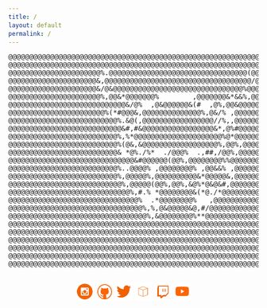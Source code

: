 ```yaml
---
title: /
layout: default
permalink: /
---
```

<p>
  <pre>
@@@@@@@@@@@@@@@@@@@@@@@@@@@@@@@@@@@@@@@@@@@@@@@@@@@@@@@@@@@@@@@@@@@@@@@@@@@@@@@@
@@@@@@@@@@@@@@@@@@@@@@@@@@@@@@@@@@@@@@@@@@@@@@@@@@@@@@@@@@@@@@@@@@@@@@@@@@@@@@@@
@@@@@@@@@@@@@@@@@@@@@@%.@@@@@@@@@@@@@@@@@@@@@@@@@@@@@@@@@(@@@@@@@@@@@@@@@@@@@@@@
@@@@@@@@@@@@@@@@@@@@@&,@@@@@@@@@@@@@@@@@@@@@@@@@@@@@@@@@@@/@@@@@@@@@@@@@@@@@@@@@
@@@@@@@@@@@@@@@@@@@@@&/@&@@@@@@@@@@@@@@@@@@@@@@@@@@@@@@@%@@@@@@@@@@@@@@@@@@@@@@@
@@@@@@@@@@@@@@@@@@@@@@%,@@&*@@@@@@@%        ,@@@@@@@&*&&%,@@@@@@@@@@@@@@@@@@@@@@
@@@@@@@@@@@@@@@@@@@@@@@@@@@@&/@%  ,@&@@@@@@&(#  ,@%,@@&@@@@@@@@@@@@@@@@@@@@@@@@@
@@@@@@@@@@@@@@@@@@@@@@@%(*#@@@&,@@@@@@@@@@@@@@%,@&/% ,@@@@@@@@@@@@@@@@@@@@@@@@@@
@@@@@@@@@@@@@@@@@@@@@@@@@@%.&@(,@@@@@@@@@@@@@@@@@//%,,@@@@@@@@@@@@@@@@@@@@@@@@@@
@@@@@@@@@@@@@@@@@@@@@@@@@@@&#,#&@@@@@@@@@@@@@@@@@&*,@%#@@@@@@@@@@@@@@@@@@@@@@@@@
@@@@@@@@@@@@@@@@@@@@@@@@@@%,%*@@@@@@@@@@@@@@@@@@@@@%@*@@@@@@@@@@@@@@@@@@@@@@@@@@
@@@@@@@@@@@@@@@@@@@@@@@@@@%(@&,&@@@@@@@@@@@@@@@@@@%,@@%,@@@@@@@@@@@@@@@@@@@@@@@@
@@@@@@@@@@@@@@@@@@@@@@@@@@& *@%./%*  ./@@@%  .,##,/@@%,@@@@@@@@@@@@@@@@@@@@@@@@@
@@@@@@@@@@@@@@@@@@@@@@@@@@@@@@&#@@@@@@(@@%,@@@@@@@@%%@@@@@@@@@@@@@@@@@@@@@@@@@@@
@@@@@@@@@@@@@@@@@@@@@@@@@@%..@@@@% ,@@@@@@@@% ,@@&&% ,@@@@@@@@@@@@@@@@@@@@@@@@@@
@@@@@@@@@@@@@@@@@@@@@@@@@@%,@@@@@%,@@@@@@@@@@&*@@@@@&,@@@@@@@@@@@@@@@@@@@@@@@@@@
@@@@@@@@@@@@@@@@@@@@@@@@@@@%,@@@@@(@@%,@@%,&@%*@&@&#,@@@@@@@@@@@@@@@@@@@@@@@@@@@
@@@@@@@@@@@@@@@@@@@@@@@@@@@@@%,#.% *@@@@@@@@&(*@./*@@@@@@@@@@@@@@@@@@@@@@@@@@@@@
@@@@@@@@@@@@@@@@@@@@@@@@@@@@@@@%  .*@@@@@@@@%   ,@@@@@@@@@@@@@@@@@@@@@@@@@@@@@@@
@@@@@@@@@@@@@@@@@@@@@@@@@@@@@@@@%,%,@&@@@@@&@,#/@@@@@@@@@@@@@@@@@@@@@@@@@@@@@@@@
@@@@@@@@@@@@@@@@@@@@@@@@@@@@@@@@@%,&@@@@@@@@%**@@@@@@@@@@@@@@@@@@@@@@@@@@@@@@@@@
@@@@@@@@@@@@@@@@@@@@@@@@@@@@@@@@@@@@@@@@@@@@@@@@@@@@@@@@@@@@@@@@@@@@@@@@@@@@@@@@
@@@@@@@@@@@@@@@@@@@@@@@@@@@@@@@@@@@@@@@@@@@@@@@@@@@@@@@@@@@@@@@@@@@@@@@@@@@@@@@@
@@@@@@@@@@@@@@@@@@@@@@@@@@@@@@@@@@@@@@@@@@@@@@@@@@@@@@@@@@@@@@@@@@@@@@@@@@@@@@@@
@@@@@@@@@@@@@@@@@@@@@@@@@@@@@@@@@@@@@@@@@@@@@@@@@@@@@@@@@@@@@@@@@@@@@@@@@@@@@@@@
@@@@@@@@@@@@@@@@@@@@@@@@@@@@@@@@@@@@@@@@@@@@@@@@@@@@@@@@@@@@@@@@@@@@@@@@@@@@@@@@
@@@@@@@@@@@@@@@@@@@@@@@@@@@@@@@@@@@@@@@@@@@@@@@@@@@@@@@@@@@@@@@@@@@@@@@@@@@@@@@@ 
  </pre>
</p>
<p style="text-align:center">
<a style="display:inline" target="new" href="https://www.instagram.com/iamscarecrow17/"><img src="./img/Social_Icons/insta.png"  width="7%" height=auto alt="insta"></a>   <a style="display:inline" target="new" href="https://github.com/0x5c4r3"><img style="display:inline" src="./img/Social_Icons/github.png"  width="7%" height=auto alt="github"></a>   <a style="display:inline" target="new" href="https://twitter.com/iamscarecrow1"><img style="display:inline" src="./img/Social_Icons/twitter.png"  width="7%" height=auto alt="twitter"></a>   <a style="display:inline" target="new" href="https://www.hackthebox.eu/home/users/profile/144238"><img style="display:inline" src="./img/Social_Icons/htb.png"  width="7%" height=auto alt="htb"></a>   <a style="display:inline" target="new" href="https://www.twitch.tv/iamscarecrow17"><img style="display:inline" src="./img/Social_Icons/twitch.png" width="7%" height=auto alt="twitch"></a>   <a style="display:inline" target="new" href="https://www.youtube.com/channel/UCcYc_cJZDhYXPm2hpM7ZqwA"><img style="display:inline" src="./img/Social_Icons/youtube.png"  width="7%" height=auto alt="youtube"></a>
</p>
